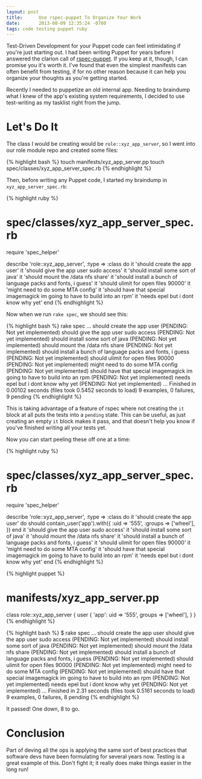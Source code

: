 ```yaml
---
layout: post
title:      Use rspec-puppet To Organize Your Work
date:       2013-08-09 12:35:24 -0700
tags: code testing puppet ruby
---
```


Test-Driven Development for your Puppet code can feel intimidating if you're just starting out. I had been writing Puppet for years before I answered the clarion call of [rspec-puppet](http://rspec-puppet.com). If you keep at it, though, I can promise you it's worth it. I've found that even the simplest manifests can often benefit from testing, if for no other reason because it can help you organize your thoughts as you're getting started.

Recently I needed to puppetize an old internal app. Needing to braindump what I knew of the app's existing system requirements, I decided to use test-writing as my tasklist right from the jump.

<!-- Before You Start
===
If you're going to follow along, we'll assume you have already bootstrapped [rspec-puppet](http://rspec-puppet.com) for your local development environment. If not, go ahead and grab [the accompanying git repo for this post](https://github.com/justinclayton/devopselmo_examplecode_1.git). -->

Let's Do It
===

The class I would be creating would be `role::xyz_app_server`, so I went into our role module repo and created some files:

{% highlight bash %}
touch manifests/xyz_app_server.pp
touch spec/classes/xyz_app_server_spec.rb
{% endhighlight %}

Then, before writing any Puppet code, I started my braindump in `xyz_app_server_spec.rb`:

{% highlight ruby %}
# spec/classes/xyz_app_server_spec.rb
require 'spec_helper'

describe 'role::xyz_app_server', :type => :class do
  it 'should create the app user'
  it 'should give the app user sudo access'
  it 'should install some sort of java'
  it 'should mount the /data nfs share'
  it 'should install a bunch of language packs and fonts, i guess'
  it 'should ulimit for open files 90000'
  it 'might need to do some MTA config'
  it 'should have that special imagemagick im going to have to build into an rpm'
  it 'needs epel but i dont know why yet'
end
{% endhighlight %}

Now when we run `rake spec`, we should see this:

{% highlight bash %}
rake spec
...
  should create the app user (PENDING: Not yet implemented)
  should give the app user sudo access (PENDING: Not yet implemented)
  should install some sort of java (PENDING: Not yet implemented)
  should mount the /data nfs share (PENDING: Not yet implemented)
  should install a bunch of language packs and fonts, i guess (PENDING: Not yet implemented)
  should ulimit for open files 90000 (PENDING: Not yet implemented)
  might need to do some MTA config (PENDING: Not yet implemented)
  should have that special imagemagick im going to have to build into an rpm (PENDING: Not yet implemented)
  needs epel but i dont know why yet (PENDING: Not yet implemented)
...
Finished in 0.00102 seconds (files took 0.5452 seconds to load)
9 examples, 0 failures, 9 pending
{% endhighlight %}

This is taking advantage of a feature of rspec where not creating the `it` block at all puts the tests into a `pending` state. This can be useful, as just creating an empty `it` block makes it pass, and that doesn't help you know if you've finished writing all your tests yet.

Now you can start peeling these off one at a time:

{% highlight ruby %}
# spec/classes/xyz_app_server_spec.rb
require 'spec_helper'

describe 'role::xyz_app_server', :type => :class do
  it 'should create the app user' do
    should contain_user('app').with({
      :uid    => '555',
      :groups => ['wheel'],
    })
  end
  it 'should give the app user sudo access'
  it 'should install some sort of java'
  it 'should mount the /data nfs share'
  it 'should install a bunch of language packs and fonts, i guess'
  it 'should ulimit for open files 90000'
  it 'might need to do some MTA config'
  it 'should have that special imagemagick im going to have to build into an rpm'
  it 'needs epel but i dont know why yet'
end
{% endhighlight %}

{% highlight puppet %}
# manifests/xyz_app_server.pp
class role::xyz_app_server {
  user { 'app':
    uid    => '555',
    groups => ['wheel'],
  }
}
{% endhighlight %}

{% highlight bash %}
$ rake spec
...
  should create the app user
  should give the app user sudo access (PENDING: Not yet implemented)
  should install some sort of java (PENDING: Not yet implemented)
  should mount the /data nfs share (PENDING: Not yet implemented)
  should install a bunch of language packs and fonts, i guess (PENDING: Not yet implemented)
  should ulimit for open files 90000 (PENDING: Not yet implemented)
  might need to do some MTA config (PENDING: Not yet implemented)
  should have that special imagemagick im going to have to build into an rpm (PENDING: Not yet implemented)
  needs epel but i dont know why yet (PENDING: Not yet implemented)
...
Finished in 2.31 seconds (files took 0.5161 seconds to load)
9 examples, 0 failures, 8 pending
{% endhighlight %}

It passed! One down, 8 to go.

Conclusion
===
Part of deving all the ops is applying the same sort of best practices that software devs have been formulating for several years now. Testing is a great example of this. Don't fight it; it really does make things easier in the long run!